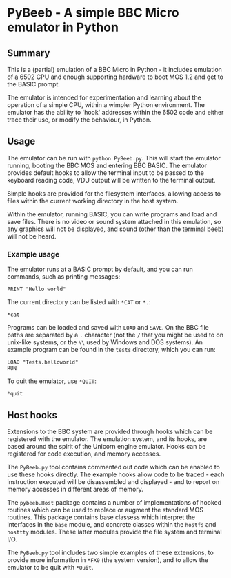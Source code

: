 # PyBeeb - A simple BBC Micro emulator in Python

## Summary

This is a (partial) emulation of a BBC Micro in Python - it includes emulation
of a 6502 CPU and enough supporting hardware to boot MOS 1.2 and get to the
BASIC prompt.

The emulator is intended for experimentation and learning about the operation
of a simple CPU, within a wimpler Python environment. The emulator has the
ability to 'hook' addresses within the 6502 code and either trace their
use, or modify the behaviour, in Python.

## Usage

The emulator can be run with `python PyBeeb.py`. This will start the emulator
running, booting the BBC MOS and entering BBC BASIC. The emulator provides
default hooks to allow the terminal input to be passed to the keyboard reading
code, VDU output will be written to the terminal output.

Simple hooks are provided for the filesystem interfaces, allowing access
to files within the current working directory in the host system.

Within the emulator, running BASIC, you can write programs and load and save
files. There is no video or sound system attached in this emulation, so any
graphics will not be displayed, and sound (other than the terminal beeb) will
not be heard.


### Example usage

The emulator runs at a BASIC prompt by default, and you can run commands, such
as printing messages:

    PRINT "Hello world"

The current directory can be listed with `*CAT` or `*.`:

    *cat

Programs can be loaded and saved with `LOAD` and `SAVE`. On the BBC file paths
are separated by a `.` character (not the `/` that you might be used to on
unix-like systems, or the `\\` used by Windows and DOS systems). An example
program can be found in the `tests` directory, which you can run:

    LOAD "Tests.helloworld"
    RUN

To quit the emulator, use `*QUIT`:

    *quit

## Host hooks

Extensions to the BBC system are provided through hooks which can be registered
with the emulator. The emulation system, and its hooks, are based around the
spirit of the Unicorn engine emulator. Hooks can be registered for code
execution, and memory accesses.

The `PyBeeb.py` tool contains commented out code which can be enabled to use
these hooks directly. The example hooks allow code to be traced - each instruction
executed will be disassembled and displayed - and to report on memory accesses
in different areas of memory.

The `pybeeb.Host` package contains a number of implementations of hooked routines
which can be used to replace or augment the standard MOS routines. This package
contains base classess which interpret the interfaces in the `base` module, and
concrete classes within the `hostfs` and `hosttty` modules. These latter modules
provide the file system and terminal I/O.

The `PyBeeb.py` tool includes two simple examples of these extensions, to provide
more information in `*FX0` (the system version), and to allow the emulator to be
quit with `*Quit`.
